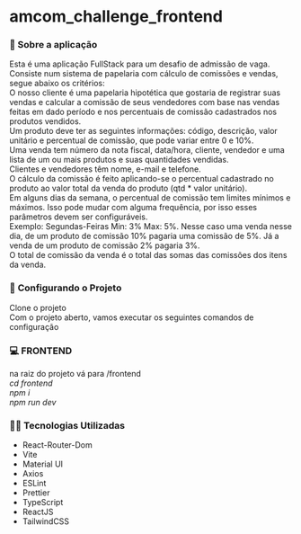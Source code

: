 # amcom_challenge_frontend

### :memo: Sobre a aplicação

Esta é uma aplicação FullStack para um desafio de admissão de vaga. Consiste num sistema de papelaria com cálculo de comissões e vendas, segue abaixo os critérios:</br>
O nosso cliente é uma papelaria hipotética que gostaria de registrar suas vendas e calcular a comissão de seus vendedores com base nas vendas feitas em dado período e nos percentuais de comissão cadastrados nos produtos vendidos.</br>
Um produto deve ter as seguintes informações: código, descrição, valor unitário e percentual de comissão, que pode variar entre 0 e 10%.</br>
Uma venda tem número da nota fiscal, data/hora, cliente, vendedor e uma lista de um ou mais produtos e suas quantidades vendidas.</br>
Clientes e vendedores têm nome, e-mail e telefone.</br>
O cálculo da comissão é feito aplicando-se o percentual cadastrado no produto ao valor total da venda do produto (qtd * valor unitário).</br>
Em alguns dias da semana, o percentual de comissão tem limites mínimos e máximos. Isso pode mudar com alguma frequência, por isso esses parâmetros devem ser configuráveis.</br>
Exemplo: Segundas-Feiras Min: 3% Max: 5%. Nesse caso uma venda nesse dia, de um produto de comissão 10% pagaria uma comissão de 5%. Já a venda de um produto de comissão 2% pagaria 3%.</br>
O total de comissão da venda é o total das somas das comissões dos itens da venda.</br>

### :hammer: **Configurando o Projeto**

Clone o projeto</br>
Com o projeto aberto, vamos executar os seguintes comandos de configuração</br>

### :computer: FRONTEND</br>
na raiz do projeto vá para /frontend</br>
*cd frontend</br>
npm i</br>
npm run dev</br>*

### 👨‍💻 Tecnologias Utilizadas</br>
- React-Router-Dom
- Vite
- Material UI
- Axios
- ESLint
- Prettier
- TypeScript
- ReactJS
- TailwindCSS
